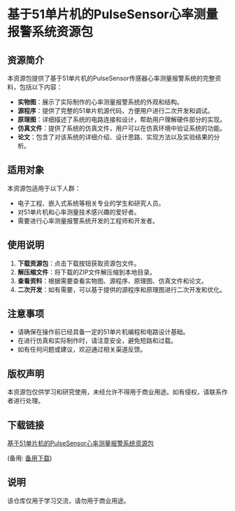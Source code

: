 # 基于51单片机的PulseSensor心率测量报警系统资源包

## 资源简介

本资源包提供了基于51单片机的PulseSensor传感器心率测量报警系统的完整资料，包括以下内容：

- **实物图**：展示了实际制作的心率测量报警系统的外观和结构。
- **源程序**：提供了完整的51单片机源代码，方便用户进行二次开发和调试。
- **原理图**：详细描述了系统的电路连接和设计，帮助用户理解硬件部分的实现。
- **仿真文件**：提供了系统的仿真文件，用户可以在仿真环境中验证系统的功能。
- **论文**：包含了对该系统的详细介绍、设计思路、实现方法以及实验结果的分析。

## 适用对象

本资源包适用于以下人群：

- 电子工程、嵌入式系统等相关专业的学生和研究人员。
- 对51单片机和心率测量技术感兴趣的爱好者。
- 需要进行心率测量报警系统开发的工程师和开发者。

## 使用说明

1. **下载资源包**：点击下载按钮获取资源包文件。
2. **解压缩文件**：将下载的ZIP文件解压缩到本地目录。
3. **查看资料**：根据需要查看实物图、源程序、原理图、仿真文件和论文。
4. **二次开发**：如有需要，可以基于提供的源程序和原理图进行二次开发和优化。

## 注意事项

- 请确保在操作前已经具备一定的51单片机编程和电路设计基础。
- 在进行仿真和实际制作时，请注意安全，避免短路和过载。
- 如有任何问题或建议，欢迎通过相关渠道反馈。

## 版权声明

本资源包仅供学习和研究使用，未经允许不得用于商业用途。如有侵权，请联系作者进行处理。

## 下载链接
[基于51单片机的PulseSensor心率测量报警系统资源包](https://pan.quark.cn/s/44231c468051) 

(备用: [备用下载](https://pan.baidu.com/s/1nnz1VUvgRVoRoYAbD7OzHA?pwd=1234))

## 说明

该仓库仅用于学习交流，请勿用于商业用途。
